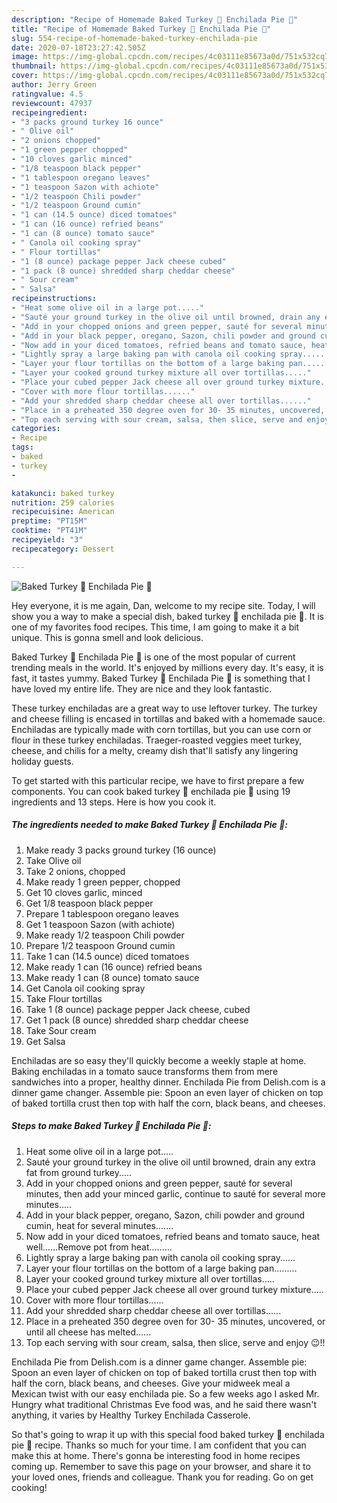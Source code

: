 ```yaml
---
description: "Recipe of Homemade Baked Turkey 🦃 Enchilada Pie 🥧"
title: "Recipe of Homemade Baked Turkey 🦃 Enchilada Pie 🥧"
slug: 554-recipe-of-homemade-baked-turkey-enchilada-pie
date: 2020-07-18T23:27:42.505Z
image: https://img-global.cpcdn.com/recipes/4c03111e85673a0d/751x532cq70/baked-turkey-🦃-enchilada-pie-🥧-recipe-main-photo.jpg
thumbnail: https://img-global.cpcdn.com/recipes/4c03111e85673a0d/751x532cq70/baked-turkey-🦃-enchilada-pie-🥧-recipe-main-photo.jpg
cover: https://img-global.cpcdn.com/recipes/4c03111e85673a0d/751x532cq70/baked-turkey-🦃-enchilada-pie-🥧-recipe-main-photo.jpg
author: Jerry Green
ratingvalue: 4.5
reviewcount: 47937
recipeingredient:
- "3 packs ground turkey 16 ounce"
- " Olive oil"
- "2 onions chopped"
- "1 green pepper chopped"
- "10 cloves garlic minced"
- "1/8 teaspoon black pepper"
- "1 tablespoon oregano leaves"
- "1 teaspoon Sazon with achiote"
- "1/2 teaspoon Chili powder"
- "1/2 teaspoon Ground cumin"
- "1 can (14.5 ounce) diced tomatoes"
- "1 can (16 ounce) refried beans"
- "1 can (8 ounce) tomato sauce"
- " Canola oil cooking spray"
- " Flour tortillas"
- "1 (8 ounce) package pepper Jack cheese cubed"
- "1 pack (8 ounce) shredded sharp cheddar cheese"
- " Sour cream"
- " Salsa"
recipeinstructions:
- "Heat some olive oil in a large pot....."
- "Sauté your ground turkey in the olive oil until browned, drain any extra fat from ground turkey....."
- "Add in your chopped onions and green pepper, sauté for several minutes, then add your minced garlic, continue to sauté for several more minutes....."
- "Add in your black pepper, oregano, Sazon, chili powder and ground cumin, heat for several minutes......."
- "Now add in your diced tomatoes, refried beans and tomato sauce, heat well......Remove pot from heat........."
- "Lightly spray a large baking pan with canola oil cooking spray......"
- "Layer your flour tortillas on the bottom of a large baking pan........."
- "Layer your cooked ground turkey mixture all over tortillas....."
- "Place your cubed pepper Jack cheese all over ground turkey mixture....."
- "Cover with more flour tortillas......"
- "Add your shredded sharp cheddar cheese all over tortillas......"
- "Place in a preheated 350 degree oven for 30- 35 minutes, uncovered, or until all cheese has melted......"
- "Top each serving with sour cream, salsa, then slice, serve and enjoy 😉!!"
categories:
- Recipe
tags:
- baked
- turkey
- 

katakunci: baked turkey  
nutrition: 259 calories
recipecuisine: American
preptime: "PT15M"
cooktime: "PT41M"
recipeyield: "3"
recipecategory: Dessert

---
```



![Baked Turkey 🦃 Enchilada Pie 🥧](https://img-global.cpcdn.com/recipes/4c03111e85673a0d/751x532cq70/baked-turkey-🦃-enchilada-pie-🥧-recipe-main-photo.jpg)

Hey everyone, it is me again, Dan, welcome to my recipe site. Today, I will show you a way to make a special dish, baked turkey 🦃 enchilada pie 🥧. It is one of my favorites food recipes. This time, I am going to make it a bit unique. This is gonna smell and look delicious.

Baked Turkey 🦃 Enchilada Pie 🥧 is one of the most popular of current trending meals in the world. It's enjoyed by millions every day. It's easy, it is fast, it tastes yummy. Baked Turkey 🦃 Enchilada Pie 🥧 is something that I have loved my entire life. They are nice and they look fantastic.

These turkey enchiladas are a great way to use leftover turkey. The turkey and cheese filling is encased in tortillas and baked with a homemade sauce. Enchiladas are typically made with corn tortillas, but you can use corn or flour in these turkey enchiladas. Traeger-roasted veggies meet turkey, cheese, and chilis for a melty, creamy dish that&#39;ll satisfy any lingering holiday guests.


To get started with this particular recipe, we have to first prepare a few components. You can cook baked turkey 🦃 enchilada pie 🥧 using 19 ingredients and 13 steps. Here is how you cook it.

<!--inarticleads1-->

##### The ingredients needed to make Baked Turkey 🦃 Enchilada Pie 🥧:

1. Make ready 3 packs ground turkey (16 ounce)
1. Take  Olive oil
1. Take 2 onions, chopped
1. Make ready 1 green pepper, chopped
1. Get 10 cloves garlic, minced
1. Get 1/8 teaspoon black pepper
1. Prepare 1 tablespoon oregano leaves
1. Get 1 teaspoon Sazon (with achiote)
1. Make ready 1/2 teaspoon Chili powder
1. Prepare 1/2 teaspoon Ground cumin
1. Take 1 can (14.5 ounce) diced tomatoes
1. Make ready 1 can (16 ounce) refried beans
1. Make ready 1 can (8 ounce) tomato sauce
1. Get  Canola oil cooking spray
1. Take  Flour tortillas
1. Take 1 (8 ounce) package pepper Jack cheese, cubed
1. Get 1 pack (8 ounce) shredded sharp cheddar cheese
1. Take  Sour cream
1. Get  Salsa


Enchiladas are so easy they&#39;ll quickly become a weekly staple at home. Baking enchiladas in a tomato sauce transforms them from mere sandwiches into a proper, healthy dinner. Enchilada Pie from Delish.com is a dinner game changer. Assemble pie: Spoon an even layer of chicken on top of baked tortilla crust then top with half the corn, black beans, and cheeses. 

<!--inarticleads2-->

##### Steps to make Baked Turkey 🦃 Enchilada Pie 🥧:

1. Heat some olive oil in a large pot.....
1. Sauté your ground turkey in the olive oil until browned, drain any extra fat from ground turkey.....
1. Add in your chopped onions and green pepper, sauté for several minutes, then add your minced garlic, continue to sauté for several more minutes.....
1. Add in your black pepper, oregano, Sazon, chili powder and ground cumin, heat for several minutes.......
1. Now add in your diced tomatoes, refried beans and tomato sauce, heat well......Remove pot from heat.........
1. Lightly spray a large baking pan with canola oil cooking spray......
1. Layer your flour tortillas on the bottom of a large baking pan.........
1. Layer your cooked ground turkey mixture all over tortillas.....
1. Place your cubed pepper Jack cheese all over ground turkey mixture.....
1. Cover with more flour tortillas......
1. Add your shredded sharp cheddar cheese all over tortillas......
1. Place in a preheated 350 degree oven for 30- 35 minutes, uncovered, or until all cheese has melted......
1. Top each serving with sour cream, salsa, then slice, serve and enjoy 😉!!


Enchilada Pie from Delish.com is a dinner game changer. Assemble pie: Spoon an even layer of chicken on top of baked tortilla crust then top with half the corn, black beans, and cheeses. Give your midweek meal a Mexican twist with our easy enchilada pie. So a few weeks ago I asked Mr. Hungry what traditional Christmas Eve food was, and he said there wasn&#39;t anything, it varies by Healthy Turkey Enchilada Casserole. 

So that's going to wrap it up with this special food baked turkey 🦃 enchilada pie 🥧 recipe. Thanks so much for your time. I am confident that you can make this at home. There's gonna be interesting food in home recipes coming up. Remember to save this page on your browser, and share it to your loved ones, friends and colleague. Thank you for reading. Go on get cooking!

